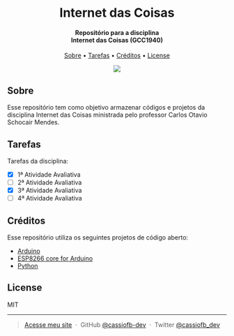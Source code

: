 <h1 align="center">
  Internet das Coisas
</h1>

<h4 align="center">
  Repositório para a disciplina<br>
  Internet das Coisas (GCC1940)
</h4>

<p align="center">
  <a href="#sobre">Sobre</a> •
  <a href="#tarefas">Tarefas</a> •
  <a href="#créditos">Créditos</a> •
  <a href="#license">License</a>
</p>

<p align="center">
  <img src="https://i.imgur.com/K0E5iFC.jpg">
</p>

## Sobre

Esse repositório tem como objetivo armazenar códigos e projetos da disciplina
Internet das Coisas ministrada pelo professor Carlos Otavio Schocair Mendes.

## Tarefas

Tarefas da disciplina:

- [x] 1ª Atividade Avaliativa
- [ ] 2ª Atividade Avaliativa
- [x] 3ª Atividade Avaliativa
- [ ] 4ª Atividade Avaliativa

## Créditos

Esse repositório utiliza os seguintes projetos de código aberto:

- [Arduino](https://github.com/arduino/Arduino)
- [ESP8266 core for Arduino](https://github.com/esp8266/Arduino)
- [Python](https://www.python.org/)

## License

MIT

---

> [Acesse meu site](https://cassiofernando.netlify.app/) &nbsp;&middot;&nbsp;
> GitHub [@cassiofb-dev](https://github.com/cassiofb-dev) &nbsp;&middot;&nbsp;
> Twitter [@cassiofb_dev](https://twitter.com/cassiofb_dev)
